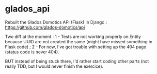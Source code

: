 # glados_api

Rebuilt the Glados Domotics API (Flask) in Django : 
https://github.com/glados-domotics/api

Two diff at the moment : 
1 - Tests are not working properly on Entity because UUID are not created the same (might have missed something in Flask code) ;
2 - For now, I've got trouble with setting up the 404 page (status code is never 404). 

BUT instead of being stuck there, I'd rather start coding other parts (not really TDD, but I would never finish the exercice).
